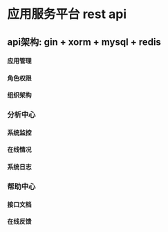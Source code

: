 # 应用服务平台 rest api
## api架构: gin + xorm + mysql + redis
#### 应用管理
#### 角色权限
#### 组织架构
### 分析中心
#### 系统监控
#### 在线情况
#### 系统日志
### 帮助中心
#### 接口文档
#### 在线反馈
